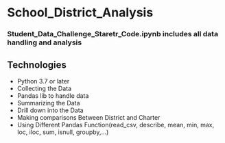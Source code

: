 # School_District_Analysis
### Student_Data_Challenge_Staretr_Code.ipynb includes all data handling and analysis

## Technologies
- Python 3.7 or later
- Collecting the Data
- Pandas lib to handle data
- Summarizing the Data
- Drill down into the Data
- Making comparisons Between District and Charter
- Using Different Pandas Function(read_csv, describe, mean, min, max, loc, iloc, sum, isnull, groupby,...)
